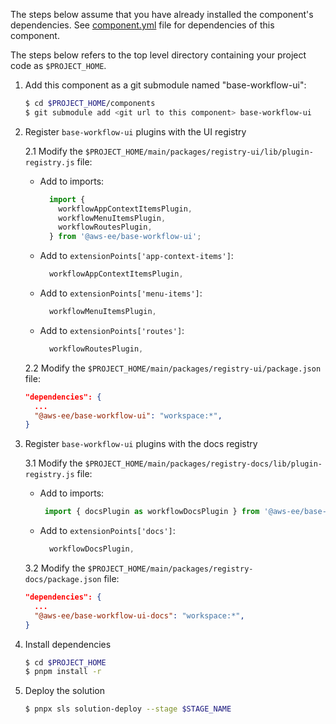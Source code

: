 The steps below assume that you have already installed the component's dependencies. See [component.yml](./component.yml) file for dependencies of this component.

The steps below refers to the top level directory containing your project code as `$PROJECT_HOME`.

1. Add this component as a git submodule named "base-workflow-ui":

   ```bash
   $ cd $PROJECT_HOME/components
   $ git submodule add <git url to this component> base-workflow-ui
   ```

2. Register `base-workflow-ui` plugins with the UI registry

   2.1 Modify the `$PROJECT_HOME/main/packages/registry-ui/lib/plugin-registry.js` file:

     - Add to imports:

        ```javascript
          import {
            workflowAppContextItemsPlugin,
            workflowMenuItemsPlugin,
            workflowRoutesPlugin,
          } from '@aws-ee/base-workflow-ui';
        ```

     - Add to `extensionPoints['app-context-items']`:

        ```javascript
          workflowAppContextItemsPlugin,
        ```

     - Add to `extensionPoints['menu-items']`:

        ```javascript
          workflowMenuItemsPlugin,
        ```

     - Add to `extensionPoints['routes']`:

       ```javascript
         workflowRoutesPlugin,
       ```

   2.2 Modify the `$PROJECT_HOME/main/packages/registry-ui/package.json` file:

      ```json
      "dependencies": {
        ...
        "@aws-ee/base-workflow-ui": "workspace:*",
      }
      ```

3. Register `base-workflow-ui` plugins with the docs registry

   3.1 Modify the `$PROJECT_HOME/main/packages/registry-docs/lib/plugin-registry.js` file:

     - Add to imports:

        ```javascript
         import { docsPlugin as workflowDocsPlugin } from '@aws-ee/base-workflow-ui-docs';
        ```

     - Add to `extensionPoints['docs']`:

        ```javascript
          workflowDocsPlugin,
        ```

   3.2 Modify the `$PROJECT_HOME/main/packages/registry-docs/package.json` file:

      ```json
      "dependencies": {
        ...
        "@aws-ee/base-workflow-ui-docs": "workspace:*",
      }
      ```

4. Install dependencies

    ```bash
    $ cd $PROJECT_HOME
    $ pnpm install -r
    ```

5. Deploy the solution

    ```bash
    $ pnpx sls solution-deploy --stage $STAGE_NAME
    ```
